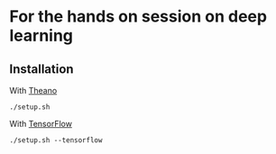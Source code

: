 # For the hands on session on deep learning

## Installation

With [Theano](http://deeplearning.net/software/theano/)
```
./setup.sh
```

With [TensorFlow](https://www.tensorflow.org/)
```
./setup.sh --tensorflow
```

